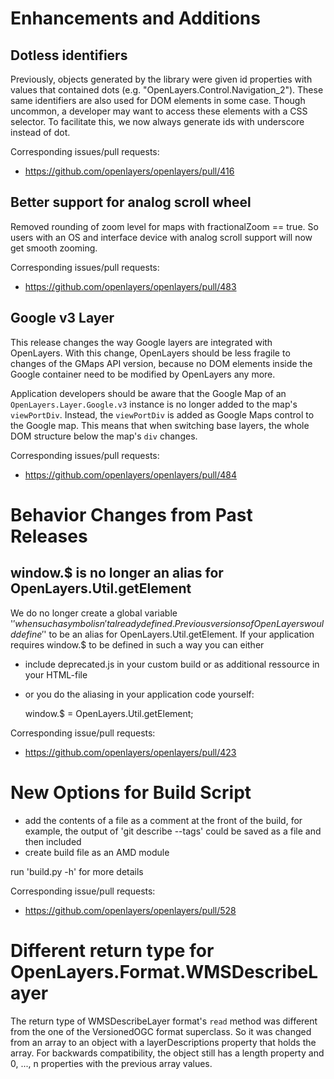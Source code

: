 # Enhancements and Additions

## Dotless identifiers

Previously, objects generated by the library were given id properties with values that contained dots (e.g. "OpenLayers.Control.Navigation_2").  These same identifiers are also used for DOM elements in some case.  Though uncommon, a developer may want to access these elements with a CSS selector.  To facilitate this, we now always generate ids with underscore instead of dot.

Corresponding issues/pull requests:

 * https://github.com/openlayers/openlayers/pull/416

## Better support for analog scroll wheel

Removed rounding of zoom level for maps with fractionalZoom == true. So users with an OS and interface device with analog scroll support will now get smooth zooming.

Corresponding issues/pull requests:

 * https://github.com/openlayers/openlayers/pull/483
 
## Google v3 Layer

This release changes the way Google layers are integrated with OpenLayers. With this change, OpenLayers should be less fragile to changes of the GMaps API version, because no DOM elements inside the Google container need to be modified by OpenLayers any more.

Application developers should be aware that the Google Map of an `OpenLayers.Layer.Google.v3` instance is no longer added to the map's `viewPortDiv`. Instead, the `viewPortDiv` is added as Google Maps control to the Google map. This means that when switching base layers, the whole DOM structure below the map's `div` changes.

Corresponding issues/pull requests:

* https://github.com/openlayers/openlayers/pull/484

# Behavior Changes from Past Releases

## window.$ is no longer an alias for OpenLayers.Util.getElement
 
We do no longer create a global variable '$' when such a symbol isn't already
defined. Previous versions of OpenLayers would define '$' to be an alias for 
OpenLayers.Util.getElement. If your application requires window.$ to be defined 
in such a way you can either
 
* include deprecated.js in your custom build or as additional ressource in your
  HTML-file
* or you do the aliasing in your application code yourself:

    window.$ = OpenLayers.Util.getElement;
    
Corresponding issue/pull requests:

* https://github.com/openlayers/openlayers/pull/423

# New Options for Build Script

* add the contents of a file as a comment at the front of the build, for example, the output of 'git describe --tags' could be saved as a file and then included
* create build file as an AMD module

run 'build.py -h' for more details

Corresponding issue/pull requests:

* https://github.com/openlayers/openlayers/pull/528

# Different return type for OpenLayers.Format.WMSDescribeLayer

The return type of WMSDescribeLayer format's `read` method was different from the one of the VersionedOGC format superclass. So it was changed from an array to an object with a layerDescriptions property that holds the array. For backwards compatibility, the object still has a length property and 0, ..., n properties with the previous array values.